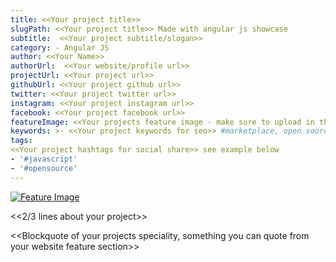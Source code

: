 ```yaml
---
title: <<Your project title>>
slugPath: <<Your project title>> Made with angular js showcase
subtitle:  <<Your project subtitle/slogan>>
category: - Angular JS
author: <<Your Name>>
authorUrl:  <<Your website/profile url>>
projectUrl: <<Your project url>>
githubUrl: <<Your project github url>>
twitter: <<Your project twitter url>>
instagram: <<Your project instagram url>>
facebook: <<Your project facebook url>>
featureImage: <<Your projects feature image - make sure to upload in the uploads folder>> #/uploads/pagekit-made-with-vue-js.png
keywords: >- <<Your project keywords for seo>> #marketplace, open source
tags:
<<Your project hashtags for social share>> see example below
- '#javascript'
- '#opensource'
---
```


[![Feature Image](/uploads/your-feature-image-made-with-vue-js.png)](https://madewithjavascript.club/ "Pagekit | Made with Vue JS")

<<2/3 lines about your project>>

<<Blockquote of your projects speciality, something you can quote from your website feature section>>
